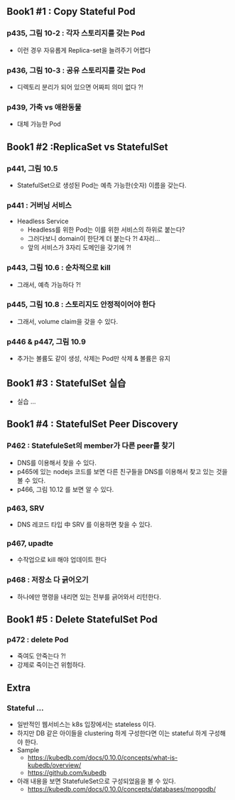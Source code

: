 
## Book1 #1 : Copy Stateful Pod

### p435, 그림 10-2 : 각자 스토리지를 갖는 Pod
- 이런 경우 자유롭게 Replica-set을 늘려주기 어렵다

### p436, 그림 10-3 : 공유 스토리지를 갖는 Pod
- 디렉토리 분리가 되어 있으면 어짜피 의미 없다 ?!

### p439, 가축 vs 애완동물
- 대체 가능한 Pod


## Book1 #2 :ReplicaSet vs StatefulSet

### p441, 그림 10.5
- StatefulSet으로 생성된 Pod는 예측 가능한(숫자) 이름을 갖는다.

### p441 : 거버닝 서비스
- Headless Service
  - Headless를 위한 Pod는 이를 위한 서비스의 하위로 붙는다?
  - 그러다보니 domain이 한단계 더 붙는다 ?! 4자리...
  - 앞의 서비스가 3자리 도메인을 갖기에 ?!

### p443, 그림 10.6 : 순차적으로 kill
- 그래서, 예측 가능하다 ?!

### p445, 그림 10.8 : 스토리지도 안정적이어야 한다
- 그래서, volume claim을 갖을 수 있다.

### p446 & p447, 그림 10.9
- 추가는 볼륨도 같이 생성, 삭제는 Pod만 삭제 & 볼륨은 유지


## Book1 #3 : StatefulSet 실습

- 실습 ...


## Book1 #4 : StatefulSet Peer Discovery

### P462 : StatefuleSet의 member가 다른 peer를 찾기
- DNS를 이용해서 찾을 수 있다.
- p465에 있는 nodejs 코드를 보면 다른 친구들을 DNS를 이용해서 찾고 있는 것을 볼 수 있다.
- p466, 그림 10.12 를 보면 알 수 있다.

### p463, SRV
- DNS 레코드 타입 中 SRV 를 이용하면 찾을 수 있다.

### p467, upadte
- 수작업으로 kill 해야 업데이트 한다

### p468 : 저장소 다 긁어오기
- 하나에만 명령을 내리면 있는 전부를 긁어와서 리턴한다.


## Book1 #5 : Delete StatefulSet Pod

### p472 : delete Pod
- 죽여도 안죽는다 ?!
- 강제로 죽이는건 위험하다.


## Extra

### Stateful ...
- 일반적인 웹서비스는 k8s 입장에서는 stateless 이다.
- 하지만 DB 같은 아이들을 clustering 하게 구성한다면 이는 stateful 하게 구성해야 한다.
- Sample
  - https://kubedb.com/docs/0.10.0/concepts/what-is-kubedb/overview/
  - https://github.com/kubedb
- 아래 내용을 보면 StatefuleSet으로 구성되었음을 볼 수 있다.
  - https://kubedb.com/docs/0.10.0/concepts/databases/mongodb/

